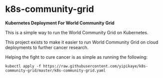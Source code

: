 # k8s-community-grid

**Kubernetes Deployment For World Community Grid**

This is a simple way to run the World Community Grid on Kubernetes.

This project exists to make it easier to run World Community Grid on cloud deployments to further cancer research.

Helping the fight to cure cancer is as simple as running the following:
```
kubectl apply -f https://raw.githubusercontent.com/yipikaye/k8s-community-grid/master/k8s-community-grid.yaml
```
